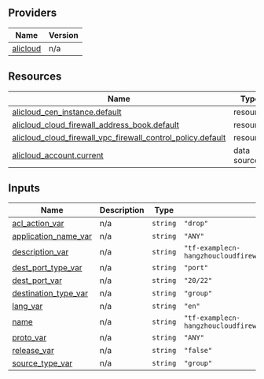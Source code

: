<!-- BEGIN_TF_DOCS -->
## Providers

| Name | Version |
|------|---------|
| <a name="provider_alicloud"></a> [alicloud](#provider\_alicloud) | n/a |

## Resources

| Name | Type |
|------|------|
| [alicloud_cen_instance.default](https://registry.terraform.io/providers/hashicorp/alicloud/latest/docs/resources/cen_instance) | resource |
| [alicloud_cloud_firewall_address_book.default](https://registry.terraform.io/providers/hashicorp/alicloud/latest/docs/resources/cloud_firewall_address_book) | resource |
| [alicloud_cloud_firewall_vpc_firewall_control_policy.default](https://registry.terraform.io/providers/hashicorp/alicloud/latest/docs/resources/cloud_firewall_vpc_firewall_control_policy) | resource |
| [alicloud_account.current](https://registry.terraform.io/providers/hashicorp/alicloud/latest/docs/data-sources/account) | data source |

## Inputs

| Name | Description | Type | Default | Required |
|------|-------------|------|---------|:--------:|
| <a name="input_acl_action_var"></a> [acl\_action\_var](#input\_acl\_action\_var) | n/a | `string` | `"drop"` | no |
| <a name="input_application_name_var"></a> [application\_name\_var](#input\_application\_name\_var) | n/a | `string` | `"ANY"` | no |
| <a name="input_description_var"></a> [description\_var](#input\_description\_var) | n/a | `string` | `"tf-examplecn-hangzhoucloudfirewallvpcfirewallcontrolpolicy6280"` | no |
| <a name="input_dest_port_type_var"></a> [dest\_port\_type\_var](#input\_dest\_port\_type\_var) | n/a | `string` | `"port"` | no |
| <a name="input_dest_port_var"></a> [dest\_port\_var](#input\_dest\_port\_var) | n/a | `string` | `"20/22"` | no |
| <a name="input_destination_type_var"></a> [destination\_type\_var](#input\_destination\_type\_var) | n/a | `string` | `"group"` | no |
| <a name="input_lang_var"></a> [lang\_var](#input\_lang\_var) | n/a | `string` | `"en"` | no |
| <a name="input_name"></a> [name](#input\_name) | n/a | `string` | `"tf-examplecn-hangzhoucloudfirewallvpcfirewallcontrolpolicy6280"` | no |
| <a name="input_proto_var"></a> [proto\_var](#input\_proto\_var) | n/a | `string` | `"ANY"` | no |
| <a name="input_release_var"></a> [release\_var](#input\_release\_var) | n/a | `string` | `"false"` | no |
| <a name="input_source_type_var"></a> [source\_type\_var](#input\_source\_type\_var) | n/a | `string` | `"group"` | no |
<!-- END_TF_DOCS -->    